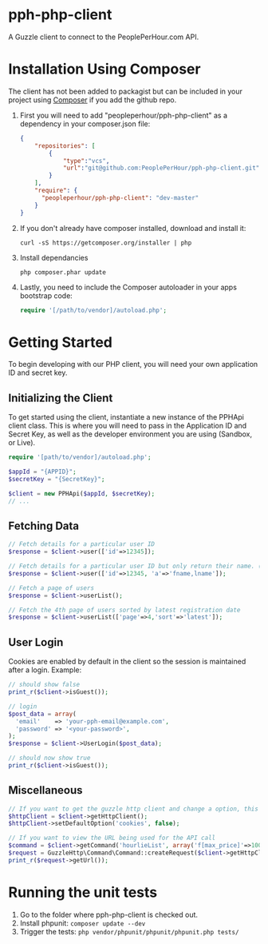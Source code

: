 pph-php-client
==============

A Guzzle client to connect to the PeoplePerHour.com API.

Installation Using Composer
===========================

The client has not been added to packagist but can be included in your project using [Composer](http://getcomposer.org/) if you add the github repo.

1. First you will need to add "peopleperhour/pph-php-client" as a dependency in your composer.json file:

    ```json
    {
        "repositories": [
            {
                "type":"vcs",
                "url":"git@github.com:PeoplePerHour/pph-php-client.git"
            }
        ],
        "require": {
          "peopleperhour/pph-php-client": "dev-master"
        }
    }
    ```

2. If you don't already have composer installed, download and install it:

    ```Batchfile
    curl -sS https://getcomposer.org/installer | php
    ```

3. Install dependancies

    ```Batchfile
    php composer.phar update
    ```

4. Lastly, you need to include the Composer autoloader in your apps bootstrap code:

    ```php
    require '[/path/to/vendor]/autoload.php';
    ```

Getting Started
===============

To begin developing with our PHP client, you will need your own application ID and secret key.


Initializing the Client
-----------------------

To get started using the client, instantiate a new instance of the PPHApi client class.
This is where you will need to pass in the Application ID and Secret Key, as well as the developer environment you are using (Sandbox, or Live).

```php
require '[path/to/vendor]/autoload.php';

$appId = "{APPID}";
$secretKey = "{SecretKey}";

$client = new PPHApi($appId, $secretKey);
// ...
```

Fetching Data
-------------

```php
// Fetch details for a particular user ID
$response = $client->user(['id'=>12345]);

// Fetch details for a particular user ID but only return their name. (a is for attributes wanted)
$response = $client->user(['id'=>12345, 'a'=>'fname,lname']);

// Fetch a page of users
$response = $client->userList();

// Fetch the 4th page of users sorted by latest registration date
$response = $client->userList(['page'=>4,'sort'=>'latest']);
```

User Login
----------

Cookies are enabled by default in the client so the session is maintained after a login. Example:

```php
// should show false
print_r($client->isGuest());

// login
$post_data = array(
  'email'    => 'your-pph-email@example.com',
  'password' => '<your-password>',
);
$response = $client->UserLogin($post_data);

// should now show true
print_r($client->isGuest());
```

Miscellaneous
-------------

```php
// If you want to get the guzzle http client and change a option, this is how:
$httpClient = $client->getHttpClient();
$httpClient->setDefaultOption('cookies', false);
```

```php
// If you want to view the URL being used for the API call
$command = $client->getCommand('hourlieList', array('f[max_price]'=>100,'a'=>'id,price'));
$request = GuzzleHttp\Command\Command::createRequest($client->getHttpClient(), $command);
print_r($request->getUrl());
```


Running the unit tests
======================

 1. Go to the folder where pph-php-client is checked out.
 1. Install phpunit: `composer update --dev`
 1. Trigger the tests: `php vendor/phpunit/phpunit/phpunit.php tests/`
